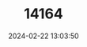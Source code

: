 ---
title: "14164"
category: "Myotis hasseltii"
draft: false
date: 2024-02-22 13:03:50
languages:
  English: ["Brown Bat", "Hasselt's Large-footed Myotis", "Lesser Large-footed Bat", "Lesser Large-tooth Bat", "Van Hasselt's Bat", "Lesser Large-footed Myotis"]
  Undetermined: ["Lasiwen Kaki-besar Hasselt"]
  Sinhala; Sinhalese: ["Van Hassltge Dumburce Wavula"]
---